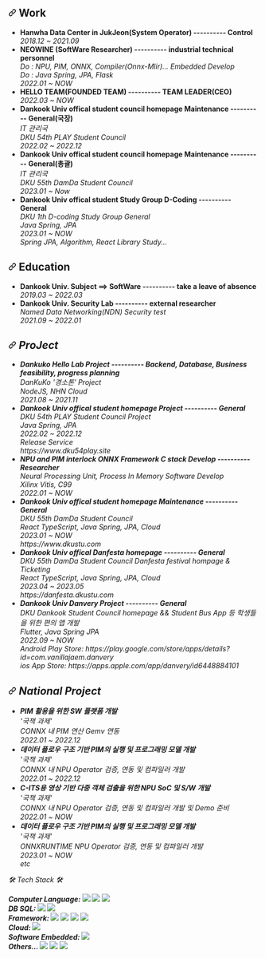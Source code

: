 <!--
**developerChans/developerChans** is a ✨ _special_ ✨ repository because its `README.md` (this file) appears on your GitHub profile.

Here are some ideas to get you started:

- 🔭 I’m currently working on ...
- 🌱 I’m currently learning ...
- 👯 I’m looking to collaborate on ...
- 🤔 I’m looking for help with ...
- 💬 Ask me about ...
- 📫 How to reach me: ...
- 😄 Pronouns: ...
- ⚡ Fun fact: ...
-->
<div dir="auto">
    <h2 dir="auto"><a id="user-content--work" class="anchor" aria-hidden="true" href="#-work"><svg class="octicon octicon-link" viewBox="0 0 16 16" version="1.1" width="16" height="16" aria-hidden="true"><path fill-rule="evenodd" d="M7.775 3.275a.75.75 0 001.06 1.06l1.25-1.25a2 2 0 112.83 2.83l-2.5 2.5a2 2 0 01-2.83 0 .75.75 0 00-1.06 1.06 3.5 3.5 0 004.95 0l2.5-2.5a3.5 3.5 0 00-4.95-4.95l-1.25 1.25zm-4.69 9.64a2 2 0 010-2.83l2.5-2.5a2 2 0 012.83 0 .75.75 0 001.06-1.06 3.5 3.5 0 00-4.95 0l-2.5 2.5a3.5 3.5 0 004.95 4.95l1.25-1.25a.75.75 0 00-1.06-1.06l-1.25 1.25a2 2 0 01-2.83 0z"></path></svg></a><g-emoji class="g-emoji" alias="briefcase" fallback-src="https://github.githubassets.com/images/icons/emoji/unicode/1f4bc.png"></g-emoji> Work</h2>
  <ul dir="auto">
    <li>
      <strong>Hanwha Data Center in JukJeon(System Operator) ---------- Control</strong>
      <br>
      <em>2018.12 ~ 2021.09</em>
    </li>
    <li>
      <strong>NEOWINE (SoftWare Researcher) ---------- industrial technical personnel</strong>
      <br>
      <em> Do : NPU, PIM, ONNX, Compiler(Onnx-Mlir)... Embedded Develop </em>
      <br>
      <em> Do : Java Spring, JPA, Flask </em>
      <br>
      <em>2022.01 ~ NOW</em>
    </li>
    <li>
        <strong>HELLO TEAM(FOUNDED TEAM) ---------- TEAM LEADER(CEO) </strong>
        <br>
        <em>2022.03 ~ NOW</em>
    </li>
    <li>
        <strong>Dankook Univ offical student council homepage Maintenance ---------- General(국장) </strong>
        <br>
        <em>IT 관리국</em>
        <br>
        <em>DKU 54th PLAY Student Council </em>
        <br>
        <em>2022.02 ~ 2022.12</em>
        <br>
    </li>
    <li>
        <strong>Dankook Univ offical student council homepage Maintenance ---------- General(총괄) </strong>
        <br>
        <em>IT 관리국</em>
        <br>
        <em>DKU 55th DamDa Student Council </em>
        <br>
        <em>2023.01 ~ Now</em>
        <br>
    </li>      
    <li>
        <strong>Dankook Univ offical student Study Group D-Coding ---------- General </strong>
        <br>
        <em>DKU 1th D-coding Study Group General </em>
        <br>
        <em>Java Spring, JPA</em>
        <br>
        <em>2023.01 ~ NOW</em>
        <br>
        <em> Spring JPA, Algorithm, React Library Study...</em>
        <br>
    </li>                 
  </ul>
    <h2 dir="auto"><a id="user-content--education" class="anchor" aria-hidden="true" href="#-education"><svg class="octicon octicon-link" viewBox="0 0 16 16" version="1.1" width="16" height="16" aria-hidden="true"><path fill-rule="evenodd" d="M7.775 3.275a.75.75 0 001.06 1.06l1.25-1.25a2 2 0 112.83 2.83l-2.5 2.5a2 2 0 01-2.83 0 .75.75 0 00-1.06 1.06 3.5 3.5 0 004.95 0l2.5-2.5a3.5 3.5 0 00-4.95-4.95l-1.25 1.25zm-4.69 9.64a2 2 0 010-2.83l2.5-2.5a2 2 0 012.83 0 .75.75 0 001.06-1.06 3.5 3.5 0 00-4.95 0l-2.5 2.5a3.5 3.5 0 004.95 4.95l1.25-1.25a.75.75 0 00-1.06-1.06l-1.25 1.25a2 2 0 01-2.83 0z"></path></svg></a><g-emoji class="g-emoji" alias="pencil2" fallback-src="https://github.githubassets.com/images/icons/emoji/unicode/270f.png"></g-emoji> Education</h2>
  <ul dir="auto">
    <li>
      <strong>Dankook Univ. Subject ==> SoftWare ---------- take a leave of absence</strong>
      <br>
      <em>2019.03 ~ 2022.03</em>
    </li>
    <li>
        <strong>Dankook Univ. Security Lab ---------- external researcher</strong>
        <br>
        <em>Named Data Networking(NDN) Security test<em>
        <br>
        <em>2021.09 ~ 2022.01</em>
    </li>
  </ul>
        <div dir="auto">
    <h2 dir="auto"><a id="user-content--work" class="anchor" aria-hidden="true" href="#-work"><svg class="octicon octicon-link" viewBox="0 0 16 16" version="1.1" width="16" height="16" aria-hidden="true"><path fill-rule="evenodd" d="M7.775 3.275a.75.75 0 001.06 1.06l1.25-1.25a2 2 0 112.83 2.83l-2.5 2.5a2 2 0 01-2.83 0 .75.75 0 00-1.06 1.06 3.5 3.5 0 004.95 0l2.5-2.5a3.5 3.5 0 00-4.95-4.95l-1.25 1.25zm-4.69 9.64a2 2 0 010-2.83l2.5-2.5a2 2 0 012.83 0 .75.75 0 001.06-1.06 3.5 3.5 0 00-4.95 0l-2.5 2.5a3.5 3.5 0 004.95 4.95l1.25-1.25a.75.75 0 00-1.06-1.06l-1.25 1.25a2 2 0 01-2.83 0z"></path></svg></a><g-emoji class="g-emoji" alias="briefcase" fallback-src="https://github.githubassets.com/images/icons/emoji/unicode/1f4bc.png"></g-emoji> ProJect</h2>
    <ul dir="auto">
        <li>
            <strong>Dankuko Hello Lab Project ---------- Backend, Database, Business feasibility, progress planning </strong>
            <br>
            <em>DanKuKo '경소톤' Project</em>
            <br>
            <em>NodeJS, NHN Cloud
            <br>
            <em>2021.08 ~ 2021.11</em>
        </li>        
        <li>
            <strong>Dankook Univ offical student homepage Project ---------- General </strong>
            <br>
            <em>DKU 54th PLAY Student Council Project</em>
            <br>
            <em>Java Spring, JPA
            <br>
            <em>2022.02 ~ 2022.12</em>
            <br>
            <em> Release Service</em>
            <br>
            <em> https://www.dku54play.site </em>
            <br>
        </li>
        <li>
            <strong>NPU and PIM interlock ONNX Framework C stack Develop ---------- Researcher </strong>
            <br>
            <em>Neural Processing Unit, Process In Memory Software Develop</em>
            <br>
            <em>Xilinx Vitis, C99</em>
            <br>
            <em>2022.01 ~ NOW</em>
            <br>
        </li>        
        <li>
            <strong>Dankook Univ offical student homepage Maintenance ---------- General </strong>
            <br>
            <em>DKU 55th DamDa Student Council </em>
            <br>
            <em>React TypeScript, Java Spring, JPA, Cloud</em>
            <br>
            <em>2023.01 ~ NOW</em>
            <br>
            <em> https://www.dkustu.com </em>
            <br>
        </li>
        <li>
            <strong>Dankook Univ offical Danfesta homepage ---------- General </strong>
            <br>
            <em>DKU 55th DamDa Student Council Danfesta festival hompage & Ticketing </em>
            <br>
            <em>React TypeScript, Java Spring, JPA, Cloud</em>
            <br>
            <em>2023.04 ~ 2023.05</em>
            <br>
            <em> https://danfesta.dkustu.com </em>
            <br>
        </li>        
        <li>
            <strong>Dankook Univ Danvery Project ---------- General </strong>
            <br>
            <em>DKU Dankook Student Council homepage && Student Bus App 등 학생들을 위한 편의 앱 개발</em>
            <br>
            <em>Flutter, Java Spring JPA</em>
            <br>
            <em>2022.09 ~ NOW</em>
            <br>
            <em>Android Play Store: https://play.google.com/store/apps/details?id=com.vanillajaem.danvery </em>
            <br>
            <em>ios App Store: https://apps.apple.com/app/danvery/id6448884101 </em>
            <br>
        </li>                      
    </ul>
</div>
        
   <div dir="auto">
    <h2 dir="auto"><a id="user-content--work" class="anchor" aria-hidden="true" href="#-work"><svg class="octicon octicon-link" viewBox="0 0 16 16" version="1.1" width="16" height="16" aria-hidden="true"><path fill-rule="evenodd" d="M7.775 3.275a.75.75 0 001.06 1.06l1.25-1.25a2 2 0 112.83 2.83l-2.5 2.5a2 2 0 01-2.83 0 .75.75 0 00-1.06 1.06 3.5 3.5 0 004.95 0l2.5-2.5a3.5 3.5 0 00-4.95-4.95l-1.25 1.25zm-4.69 9.64a2 2 0 010-2.83l2.5-2.5a2 2 0 012.83 0 .75.75 0 001.06-1.06 3.5 3.5 0 00-4.95 0l-2.5 2.5a3.5 3.5 0 004.95 4.95l1.25-1.25a.75.75 0 00-1.06-1.06l-1.25 1.25a2 2 0 01-2.83 0z"></path></svg></a><g-emoji class="g-emoji" alias="briefcase" fallback-src="https://github.githubassets.com/images/icons/emoji/unicode/1f4bc.png"></g-emoji> National Project</h2>
    <ul dir="auto">
        <li>
            <strong>PIM 활용을 위한 SW 플랫폼 개발 </strong>
            <br>
            <em>'국책 과제'</em>
            <br>
            <em>CONNX 내 PIM 연산 Gemv 연동</em>
            <br>
            <em>2022.01 ~ 2022.12</em>
        </li>                    
        <li>
            <strong>데이터 플로우 구조 기반 PIM의 실행 및 프로그래밍 모델 개발</strong>
            <br>
            <em>'국책 과제'</em>
            <br>
            <em>CONNX 내 NPU Operator 검증, 연동 및 컴파일러 개발</em>
            <br>
            <em>2022.01 ~ 2022.12</em>
        </li>               
        <li>
            <strong>C-ITS용 영상 기반 다중 객체 검출을 위한 NPU SoC 및 S/W 개발</strong>
            <br>
            <em>'국책 과제'</em>
            <br>
            <em>CONNX 내 NPU Operator 검증, 연동 및 컴파일러 개발 및 Demo 준비</em>
            <br>
            <em>2022.01 ~ NOW</em>
        </li>                       
        <li>
            <strong>데이터 플로우 구조 기반 PIM의 실행 및 프로그래밍 모델 개발</strong>
            <br>
            <em>'국책 과제'</em>
            <br>
            <em>ONNXRUNTIME NPU Operator 검증, 연동 및 컴파일러 개발</em>
            <br>
            <em>2023.01 ~ NOW</em>
        </li>           
        etc
    </ul>
</div>        

<div dir="auto">
  <p dir="auto"><g-emoji class="g-emoji" alias="hammer_and_wrench" fallback-src="https://github.githubassets.com/images/icons/emoji/unicode/1f6e0.png">🛠</g-emoji> Tech Stack <g-emoji class="g-emoji" alias="hammer_and_wrench" fallback-src="https://github.githubassets.com/images/icons/emoji/unicode/1f6e0.png">🛠</g-emoji><br></p>
  <p dir="auto">
    <strong> Computer Language:  </strong>
    <a target="_blank" rel="noopener noreferrer" href="https://camo.githubusercontent.com/c627263bfde5e853eef76b088f380460a4f2f2d909175eee6a77b42ca1a041c1/68747470733a2f2f696d672e736869656c64732e696f2f62616467652f432d4138423943433f7374796c653d666c61742d737175617265266c6f676f3d43266c6f676f436f6c6f723d7768697465"><img src="https://camo.githubusercontent.com/c627263bfde5e853eef76b088f380460a4f2f2d909175eee6a77b42ca1a041c1/68747470733a2f2f696d672e736869656c64732e696f2f62616467652f432d4138423943433f7374796c653d666c61742d737175617265266c6f676f3d43266c6f676f436f6c6f723d7768697465" data-canonical-src="https://img.shields.io/badge/C-A8B9CC?style=flat-square&amp;logo=C&amp;logoColor=white" style="max-width: 100%;"></a>
    <a target="_blank" rel="noopener noreferrer" href="https://camo.githubusercontent.com/b2430369f0f7a980641add7801269704b5b754caacac723891e5155e28ab2581/68747470733a2f2f696d672e736869656c64732e696f2f62616467652f507974686f6e2d3337373641423f7374796c653d666c61742d737175617265266c6f676f3d507974686f6e266c6f676f436f6c6f723d7768697465"><img src="https://camo.githubusercontent.com/b2430369f0f7a980641add7801269704b5b754caacac723891e5155e28ab2581/68747470733a2f2f696d672e736869656c64732e696f2f62616467652f507974686f6e2d3337373641423f7374796c653d666c61742d737175617265266c6f676f3d507974686f6e266c6f676f436f6c6f723d7768697465" data-canonical-src="https://img.shields.io/badge/Python-3776AB?style=flat-square&amp;logo=Python&amp;logoColor=white" style="max-width: 100%;"></a>
    <a target="_blank" rel="noopener noreferrer" href="https://camo.githubusercontent.com/372dfe5550512c1b2e7e3649ea92a5cbadeec44a51c3b2bf822fe2a7a22c13d7/68747470733a2f2f696d672e736869656c64732e696f2f62616467652f4a6176612d3030373339363f7374796c653d666c61742d737175617265266c6f676f3d4a617661266c6f676f436f6c6f723d7768697465"><img src="https://camo.githubusercontent.com/372dfe5550512c1b2e7e3649ea92a5cbadeec44a51c3b2bf822fe2a7a22c13d7/68747470733a2f2f696d672e736869656c64732e696f2f62616467652f4a6176612d3030373339363f7374796c653d666c61742d737175617265266c6f676f3d4a617661266c6f676f436f6c6f723d7768697465" data-canonical-src="https://img.shields.io/badge/Java-007396?style=flat-square&amp;logo=Java&amp;logoColor=white" style="max-width: 100%;"></a>
    <br>
    <strong>DB SQL:  </strong>
    <a href="https://www.mysql.com/" rel="nofollow"><img src="https://camo.githubusercontent.com/373d4fa9ba9245d811336f29bdca4617c00739b772ec8f2ef6ed0f9e7a42e81d/68747470733a2f2f696d672e736869656c64732e696f2f62616467652f4d7953514c2d3434373941313f7374796c653d666c61742d737175617265266c6f676f3d4d7953514c266c6f676f436f6c6f723d7768697465" data-canonical-src="https://img.shields.io/badge/MySQL-4479A1?style=flat-square&amp;logo=MySQL&amp;logoColor=white" style="max-width: 100%;"></a>
      <img src="https://camo.githubusercontent.com/d9b95f3bf5e64e789894d5fac1e42d17c91b36858c11f5fb826f961963b8e018/68747470733a2f2f696d672e736869656c64732e696f2f62616467652f4f7261636c652d2532334630303030302e7376673f7374796c653d666c61742d737175617265266c6f676f3d6f7261636c65266c6f676f436f6c6f723d7768697465" data-canonical-src="https://img.shields.io/badge/Oracle-%23F00000.svg?style=flat-square&amp;logo=oracle&amp;logoColor=white" style="max-width: 100%;">      
      <br>
      <strong>Framework:  </strong>
      <a href="https://start.spring.io/" rel = "nofollow"><img src="https://camo.githubusercontent.com/e5e1b0f6385294f384736687f3e6083f5579cf8e583460fe3c303ce8b5b1e3c0/68747470733a2f2f696d672e736869656c64732e696f2f62616467652f537072696e672d3644423333463f7374796c653d666c61742d737175617265266c6f676f3d537072696e67266c6f676f436f6c6f723d7768697465" data-canonical-src="https://img.shields.io/badge/Spring-6DB33F?style=flat-square&amp;logo=Spring&amp;logoColor=white" style="max-width: 100%;"></a>
        <img src="https://camo.githubusercontent.com/6a4a424b37ccc25ff2817780fc17c4ab41f8e0513eba449cd663dcf42b6e6b40/68747470733a2f2f696d672e736869656c64732e696f2f62616467652f537072696e6720426f6f742d3644423333463f7374796c653d666c61742d737175617265266c6f676f3d537072696e6720426f6f74266c6f676f436f6c6f723d7768697465" data-canonical-src="https://img.shields.io/badge/Spring Boot-6DB33F?style=flat-square&amp;logo=Spring Boot&amp;logoColor=white" style="max-width: 100%;">
      <img src="https://img.shields.io/badge/flask-000000?style=flat-square&amp;logo=Flask&logoColor=white"/>
      <a href="https://nodejs.org/ko/" rel="nofollow"><img src="https://camo.githubusercontent.com/a3f3334e90b76678655dc24a64dfaf50c6c15bbbe75de87f321c792fa4c34795/68747470733a2f2f696d672e736869656c64732e696f2f62616467652f4e6f64652e6a732d3333393933333f7374796c653d666c61742d737175617265266c6f676f3d4e6f64652e6a73266c6f676f436f6c6f723d7768697465" data-canonical-src="https://img.shields.io/badge/Node.js-339933?style=flat-square&amp;logo=Node.js&amp;logoColor=white" style="max-width: 100%;"></a>
      <br>
      <strong>Cloud: </strong>
      <a href="https://aws.amazon.com/ko/" rel="nofollow"><img src="https://camo.githubusercontent.com/dc7471259d8b038b5b1e9ad8867a467f3328128c12aedc72c305952e1801464b/68747470733a2f2f696d672e736869656c64732e696f2f62616467652f416d617a6f6e204157532d3233324633453f7374796c653d666c61742d737175617265266c6f676f3d416d617a6f6e415753266c6f676f436f6c6f723d7768697465" data-canonical-src="https://img.shields.io/badge/Amazon AWS-232F3E?style=flat-square&amp;logo=AmazonAWS&amp;logoColor=white" style="max-width: 100%;"></a>    
      <br>
      <strong>Software Embedded:  </strong>
      <img src="https://img.shields.io/badge/Xilinx FPGA(VITIS)-E01F27?style=flat-square&amp;logo=Xilinx&logoColor=white"/>
      <br>
      <strong>Others... </strong>
      <img src="https://camo.githubusercontent.com/91271f210478908838baa7463daa6af4c78827b2d4d0a1ddfcdaf254b41edf87/68747470733a2f2f696d672e736869656c64732e696f2f62616467652f4769742d4630353033323f7374796c653d666c61742d737175617265266c6f676f3d476974266c6f676f436f6c6f723d7768697465" data-canonical-src="https://img.shields.io/badge/Git-F05032?style=flat-square&amp;logo=Git&amp;logoColor=white" style="max-width: 100%;">
      <img src="https://camo.githubusercontent.com/c17e14bfbe1a00cd9d805ce7676830ee381ebadbf674f582bb7cbad2da300455/68747470733a2f2f696d672e736869656c64732e696f2f62616467652f4c696e75782d4643433632343f7374796c653d666c61742d737175617265266c6f676f3d4c696e7578266c6f676f436f6c6f723d626c61636b" data-canonical-src="https://img.shields.io/badge/Linux-FCC624?style=flat-square&amp;logo=Linux&amp;logoColor=black" style="max-width: 100%;"></a>
      <a href="https://github.com/onnx" rel="nofollow"><img src="https://img.shields.io/badge/ONNX-005CED?style=flat-square&amp;logo=ONNX" style="max-width: 100%;"></a>     
  </p>
   
</div>
